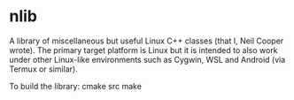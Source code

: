 # nlib
A library of miscellaneous but useful Linux C++ classes (that I, Neil Cooper wrote).
The primary target platform is Linux but it is intended to also work under other
Linux-like environments such as Cygwin, WSL and Android (via Termux or similar).

To build the library:
cmake src
make
